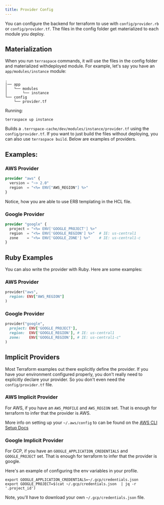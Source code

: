 ```yaml
---
title: Provider Config
---
```


You can configure the backend for terraform to use with `config/provider.rb` or `config/provider.tf`. The files in the config folder get materialized to each module you deploy.

## Materialization

When you run `terraspace` commands, it will use the files in the config folder and materialized withdeployed module.  For example, let's say you have an `app/modules/instance` module:

    .
    │── app
    │   └── modules
    │       └── instance
    └── config
        └── provider.tf

Running:

    terraspace up instance

Builds a `.terrspace-cache/dev/modules/instance/provider.tf` using the `config/provider.tf`.  If you want to just build the files without deploying, you can also use `terraspace build`. Below are examples of providers.

## Examples:

### AWS Provider

```terraform
provider "aws" {
  version = "~> 2.0"
  region  = "<%= ENV["AWS_REGION"] %>"
}
```

Notice, how you are able to use ERB templating in the HCL file.

### Google Provider

```terraform
provider "google" {
  project = "<%= ENV['GOOGLE_PROJECT'] %>"
  region  = "<%= ENV['GOOGLE_REGION'] %>"  # IE: us-central1
  zone    = "<%= ENV['GOOGLE_ZONE'] %>"    # IE: us-central1-c
}
```

## Ruby Examples

You can also write the provider with Ruby. Here are some examples:

### AWS Provider

```ruby
provider("aws",
  region: ENV["AWS_REGION"]
)
```

### Google Provider

```ruby
provider("google",
  project: ENV['GOOGLE_PROJECT'],
  region:  ENV['GOOGLE_REGION'], # IE: us-central1
  zone:    ENV['GOOGLE_REGION'], # IE: us-central1-c"
)
```

## Implicit Providers

Most Terraform examples out there explicitly define the provider.  If you have your environment configured properly, you don't really need to explicitly declare your provider. So you don't even need the `config/provider.tf` file.

### AWS Implicit Provider

For AWS, if you have an `AWS_PROFILE` and `AWS_REGION` set. That is enough for terraform to infer that the provider is AWS.

More info on setting up your `~/.aws/config` to can be found on the [AWS CLI Setup Docs](https://docs.aws.amazon.com/cli/latest/userguide/cli-chap-configure.html)

### Google Implicit Provider

For GCP, if you have an `GOOGLE_APPLICATION_CREDENTIALS` and `GOOGLE_PROJECT` set. That is enough for terraform to infer that the provider is google.

Here's an example of configuring the env variables in your profile.

    export GOOGLE_APPLICATION_CREDENTIALS=~/.gcp/credentials.json
    export GOOGLE_PROJECT=$(cat ~/.gcp/credentials.json  | jq -r '.project_id')

Note, you'll have to download your own `~/.gcp/credentials.json` file.

